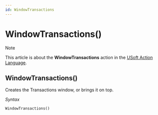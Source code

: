 ```yaml
---
id: WindowTransactions
---
```


# WindowTransactions()



> [!NOTE]
> This article is about the **WindowTransactions** action in the [USoft Action Language](/docs/Task%20flow/Action%20Language%20reference/USoft%20Action%20Language.md).

## **WindowTransactions()**

Creates the Transactions window, or brings it on top.

*Syntax*

```
WindowTransactions()
```

 